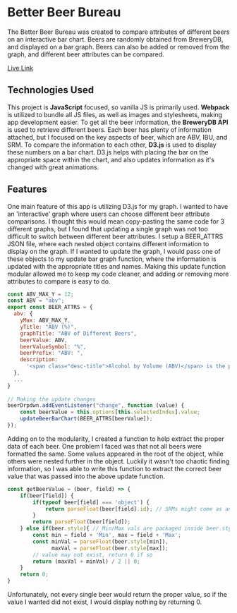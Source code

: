 # Better Beer Bureau

The Better Beer Bureau was created to compare attributes of different beers on an interactive bar chart. Beers are randomly obtained from BreweryDB, and displayed on a  bar graph. Beers can also be added or removed from the graph, and different beer attributes can be compared.

[Live Link](https://alex-choy.github.io/better-beer-bureau/)

## Technologies Used

This project is **JavaScript** focused, so vanilla JS is primarily used. **Webpack** is utilized to bundle all JS files, as well as images and stylesheets, making app development easier. To get all the beer information, the **BreweryDB API** is used to retrieve different beers. Each beer has plenty of information attached, but I focused on the key aspects of beer, which are ABV, IBU, and SRM. To compare the information to each other, **D3.js** is used to display these numbers on a bar chart. D3.js helps with placing the bar on the appropriate space within the chart, and also updates information as it's changed with great animations.

## Features

One main feature of this app is utilizing D3.js for my graph. I wanted to have an 'interactive' graph where users can choose different beer attribute comparisons. I thought this would mean copy-pasting the same code for 3 different graphs, but I found that updating a single graph was not too difficult to switch between different beer attributes. I setup a BEER_ATTRS JSON file, where each nested object contains different information to display on the graph. If I wanted to update the graph, I would pass one of these objects to my update bar graph function, where the information is updated with the appropriate titles and names. Making this update function modular allowed me to keep my code cleaner, and adding or removing more attributes to compare is easy to do. 

```js
const ABV_MAX_Y = 12;
const ABV = "abv";
export const BEER_ATTRS = {
  abv: {
    yMax: ABV_MAX_Y,
    yTitle: "ABV (%)",
    graphTitle: "ABV of Different Beers",
    beerValue: ABV,
    beerValueSymbol: "%",
    beerPrefix: "ABV: ",
    description:
      '<span class="desc-title">Alcohol by Volume (ABV)</span> is the percentage of alcohol present in a drink, including beer. Beers can range between 3% and 13% ABV, but most commonly fall <span class="desc-range">between 4% and 7%</span>. If a drink has a higher ABV, then it will contain more alcohol.',
  },
  ...
}
    
// Making the update changes
beerDrpdwn.addEventListener("change", function (value) {
    const beerValue = this.options[this.selectedIndex].value;
    updateBeerBarChart(BEER_ATTRS[beerValue]);
});
```

Adding on to the modularity, I created a function to help extract the proper data of each beer. One problem I faced was that not all beers were formatted the same. Some values appeared in the root of the object, while others were nested further in the object. Luckily it wasn't too chaotic finding information, so I was able to write this function to extract the correct beer value that was passed into the above update function. 

```js
const getBeerValue = (beer, field) => {
    if(beer[field]) {
        if(typeof beer[field] === 'object') {
            return parseFloat(beer[field].id); // SRMs might come as an object
        }
        return parseFloat(beer[field]);
    } else if(beer.style){ // Min/Max vals are packaged inside beer.style
        const min = field + 'Min', max = field + 'Max';
        const minVal = parseFloat(beer.style[min]),
              maxVal = parseFloat(beer.style[max]);
        // value may not exist, return 0 if so
        return (maxVal + minVal) / 2 || 0;
    }
    return 0;
}
```

Unfortunately, not every single beer would return the proper value, so if the value I wanted did not exist, I would display nothing by returning 0. 

